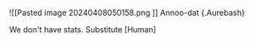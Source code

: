 ![[Pasted image 20240408050158.png ]]
Annoo-dat {.Aurebash}

We don't have stats. Substitute [Human] 